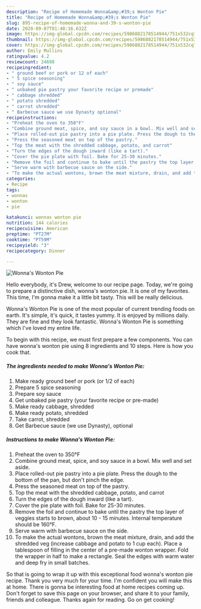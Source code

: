 ```yaml
---
description: "Recipe of Homemade Wonna&amp;#39;s Wonton Pie"
title: "Recipe of Homemade Wonna&amp;#39;s Wonton Pie"
slug: 895-recipe-of-homemade-wonna-and-39-s-wonton-pie
date: 2020-09-07T01:48:16.632Z
image: https://img-global.cpcdn.com/recipes/5986882178514944/751x532cq70/wonnas-wonton-pie-recipe-main-photo.jpg
thumbnail: https://img-global.cpcdn.com/recipes/5986882178514944/751x532cq70/wonnas-wonton-pie-recipe-main-photo.jpg
cover: https://img-global.cpcdn.com/recipes/5986882178514944/751x532cq70/wonnas-wonton-pie-recipe-main-photo.jpg
author: Emily Mullins
ratingvalue: 4.2
reviewcount: 24698
recipeingredient:
- " ground beef or pork or 12 of each"
- " 5 spice seasoning"
- " soy sauce"
- " unbaked pie pastry your favorite recipe or premade"
- " cabbage shredded"
- " potato shredded"
- " carrot shredded"
- " Barbecue sauce we use Dynasty optional"
recipeinstructions:
- "Preheat the oven to 350°F"
- "Combine ground meat, spice, and soy sauce in a bowl. Mix well and set aside."
- "Place rolled-out pie pastry into a pie plate. Press the dough to the bottom of the pan, but don&#39;t pinch the edge."
- "Press the seasoned meat on top of the pastry."
- "Top the meat with the shredded cabbage, potato, and carrot"
- "Turn the edges of the dough inward (like a tart)."
- "Cover the pie plate with foil. Bake for 25-30 minutes."
- "Remove the foil and continue to bake until the pastry the top layer of veggies starts to brown, about 10 - 15 minutes. Internal temperature should be 160°F."
- "Serve warm with barbecue sauce on the side."
- "To make the actual wontons, brown the meat mixture, drain, and add the shredded veg (increase cabbage and potato to 1 cup each). Place a tablespoon of filling in the center of a pre-made wonton wrapper. Fold the wrapper in half to make a rectangle. Seal the edges with warm water and deep fry in small batches."
categories:
- Recipe
tags:
- wonnas
- wonton
- pie

katakunci: wonnas wonton pie 
nutrition: 144 calories
recipecuisine: American
preptime: "PT27M"
cooktime: "PT59M"
recipeyield: "3"
recipecategory: Dinner

---
```



![Wonna&#39;s Wonton Pie](https://img-global.cpcdn.com/recipes/5986882178514944/751x532cq70/wonnas-wonton-pie-recipe-main-photo.jpg)

Hello everybody, it's Drew, welcome to our recipe page. Today, we're going to prepare a distinctive dish, wonna&#39;s wonton pie. It is one of my favorites. This time, I'm gonna make it a little bit tasty. This will be really delicious.



Wonna&#39;s Wonton Pie is one of the most popular of current trending foods on earth. It's simple, it's quick, it tastes yummy. It is enjoyed by millions daily. They are fine and they look fantastic. Wonna&#39;s Wonton Pie is something which I've loved my entire life.


To begin with this recipe, we must first prepare a few components. You can have wonna&#39;s wonton pie using 8 ingredients and 10 steps. Here is how you cook that.

<!--inarticleads1-->

##### The ingredients needed to make Wonna&#39;s Wonton Pie:

1. Make ready  ground beef or pork (or 1/2 of each)
1. Prepare  5 spice seasoning
1. Prepare  soy sauce
1. Get  unbaked pie pastry (your favorite recipe or pre-made)
1. Make ready  cabbage, shredded
1. Make ready  potato, shredded
1. Take  carrot, shredded
1. Get  Barbecue sauce (we use Dynasty), optional




<!--inarticleads2-->

##### Instructions to make Wonna&#39;s Wonton Pie:

1. Preheat the oven to 350°F
1. Combine ground meat, spice, and soy sauce in a bowl. Mix well and set aside.
1. Place rolled-out pie pastry into a pie plate. Press the dough to the bottom of the pan, but don&#39;t pinch the edge.
1. Press the seasoned meat on top of the pastry.
1. Top the meat with the shredded cabbage, potato, and carrot
1. Turn the edges of the dough inward (like a tart).
1. Cover the pie plate with foil. Bake for 25-30 minutes.
1. Remove the foil and continue to bake until the pastry the top layer of veggies starts to brown, about 10 - 15 minutes. Internal temperature should be 160°F.
1. Serve warm with barbecue sauce on the side.
1. To make the actual wontons, brown the meat mixture, drain, and add the shredded veg (increase cabbage and potato to 1 cup each). Place a tablespoon of filling in the center of a pre-made wonton wrapper. Fold the wrapper in half to make a rectangle. Seal the edges with warm water and deep fry in small batches.




So that is going to wrap it up with this exceptional food wonna&#39;s wonton pie recipe. Thank you very much for your time. I'm confident you will make this at home. There is gonna be interesting food at home recipes coming up. Don't forget to save this page on your browser, and share it to your family, friends and colleague. Thanks again for reading. Go on get cooking!
